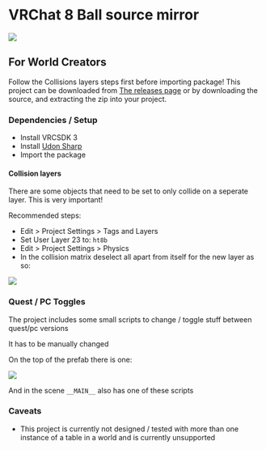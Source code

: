 # VRChat 8 Ball source mirror

![](https://i.imgur.com/3cHrbf1.jpg)

## For World Creators
Follow the Collisions layers steps first before importing package!
This project can be downloaded from [The releases page](https://github.com/Xiexe/VRCBilliards/releases)
or by downloading the source, and extracting the zip into your project.

### Dependencies / Setup
- Install VRCSDK 3
- Install [Udon Sharp](https://github.com/MerlinVR/UdonSharp)
- Import the package

#### Collision layers
There are some objects that need to be set to only collide on a seperate layer. This is very important!

Recommended steps:
- Edit > Project Settings > Tags and Layers
- Set User Layer 23 to: `ht8b`
- Edit > Project Settings > Physics
- In the collision matrix deselect all apart from itself for the new layer as so:

![](https://i.imgur.com/jhku3V2.png)

### Quest / PC Toggles
The project includes some small scripts to change / toggle stuff between quest/pc versions

It has to be manually changed


On the top of the prefab there is one:

![](https://i.imgur.com/HPtMBiH.png)

And in the scene `__MAIN__` also has one of these scripts

### Caveats
- This project is currently not designed / tested with more than one instance of a table in a world and is currently unsupported
